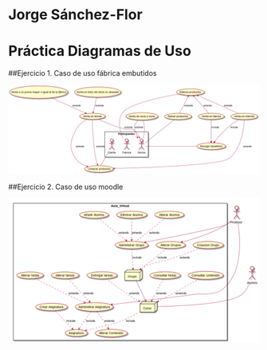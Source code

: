 # Jorge Sánchez-Flor

# Práctica Diagramas de Uso


##Ejercicio 1. Caso de uso fábrica embutidos


![ImagenEjercicio_01](sanchez_flor_jorge_ejercicio1.png)


##Ejercicio 2. Caso de uso moodle 



![ImagenEjercicio_02](sanchez_flor_jorge_ejercicio2.png)
